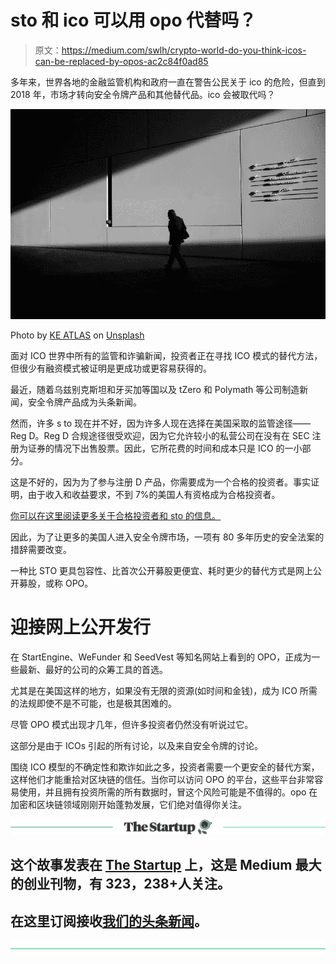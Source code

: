 # sto 和 ico 可以用 opo 代替吗？

> 原文：<https://medium.com/swlh/crypto-world-do-you-think-icos-can-be-replaced-by-opos-ac2c84f0ad85>

多年来，世界各地的金融监管机构和政府一直在警告公民关于 ico 的危险，但直到 2018 年，市场才转向安全令牌产品和其他替代品。ico 会被取代吗？

![](img/41439688948e492de5eab2d16d9c065d.png)

Photo by [KE ATLAS](https://unsplash.com/@atlas_ke?utm_source=medium&utm_medium=referral) on [Unsplash](https://unsplash.com?utm_source=medium&utm_medium=referral)

面对 ICO 世界中所有的监管和诈骗新闻，投资者正在寻找 ICO 模式的替代方法，但很少有融资模式被证明是更成功或更容易获得的。

最近，随着乌兹别克斯坦和牙买加等国以及 tZero 和 Polymath 等公司制造新闻，安全令牌产品成为头条新闻。

然而，许多 s to 现在并不好，因为许多人现在选择在美国采取的监管途径——Reg D。Reg D 合规途径很受欢迎，因为它允许较小的私营公司在没有在 SEC 注册为证券的情况下出售股票。因此，它所花费的时间和成本只是 ICO 的一小部分。

这是不好的，因为为了参与注册 D 产品，你需要成为一个合格的投资者。事实证明，由于收入和收益要求，不到 7%的美国人有资格成为合格投资者。

[你可以在这里阅读更多关于合格投资者和 sto 的信息。](https://www.linkedin.com/pulse/regulation-d-love-hate-story-american-cryptocurrency-investing/)

因此，为了让更多的美国人进入安全令牌市场，一项有 80 多年历史的安全法案的措辞需要改变。

一种比 STO 更具包容性、比首次公开募股更便宜、耗时更少的替代方式是网上公开募股，或称 OPO。

# 迎接网上公开发行

在 StartEngine、WeFunder 和 SeedVest 等知名网站上看到的 OPO，正成为一些最新、最好的公司的众筹工具的首选。

尤其是在美国这样的地方，如果没有无限的资源(如时间和金钱)，成为 ICO 所需的法规即使不是不可能，也是极其困难的。

尽管 OPO 模式出现才几年，但许多投资者仍然没有听说过它。

这部分是由于 ICOs 引起的所有讨论，以及来自安全令牌的讨论。

围绕 ICO 模型的不确定性和欺诈如此之多，投资者需要一个更安全的替代方案，这样他们才能重拾对区块链的信任。当你可以访问 OPO 的平台，这些平台非常容易使用，并且拥有投资所需的所有数据时，冒这个风险可能是不值得的。opo 在加密和区块链领域刚刚开始蓬勃发展，它们绝对值得你关注。

[![](img/308a8d84fb9b2fab43d66c117fcc4bb4.png)](https://medium.com/swlh)

## 这个故事发表在 [The Startup](https://medium.com/swlh) 上，这是 Medium 最大的创业刊物，有 323，238+人关注。

## 在这里订阅接收[我们的头条新闻](http://growthsupply.com/the-startup-newsletter/)。

[![](img/b0164736ea17a63403e660de5dedf91a.png)](https://medium.com/swlh)